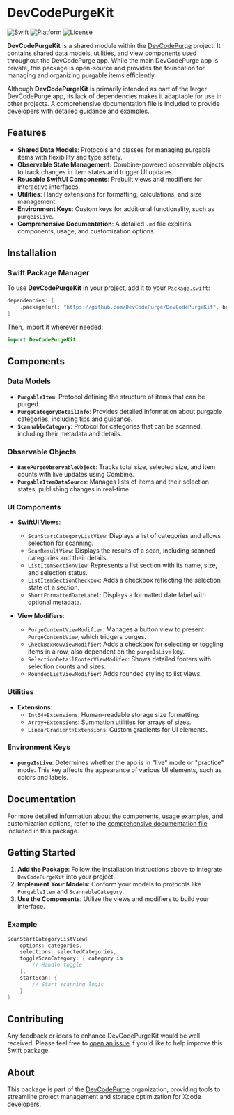 
# DevCodePurgeKit

![Swift](https://img.shields.io/badge/Swift-5.7-blue)
![Platform](https://img.shields.io/badge/Platform-macOS%2013.0-lightgrey)
![License](https://img.shields.io/badge/License-MIT-green)
<!-- ![Version](https://img.shields.io/github/v/release/DevCodePurge/DevCodePurgeKit?refresh=true) -->

**DevCodePurgeKit** is a shared module within the [DevCodePurge](https://github.com/DevCodePurge) project. It contains shared data models, utilities, and view components used throughout the DevCodePurge app. While the main DevCodePurge app is private, this package is open-source and provides the foundation for managing and organizing purgable items efficiently.

Although **DevCodePurgeKit** is primarily intended as part of the larger DevCodePurge app, its lack of dependencies makes it adaptable for use in other projects. A comprehensive documentation file is included to provide developers with detailed guidance and examples.

## Features

- **Shared Data Models**: Protocols and classes for managing purgable items with flexibility and type safety.
- **Observable State Management**: Combine-powered observable objects to track changes in item states and trigger UI updates.
- **Reusable SwiftUI Components**: Prebuilt views and modifiers for interactive interfaces.
- **Utilities**: Handy extensions for formatting, calculations, and size management.
- **Environment Keys**: Custom keys for additional functionality, such as `purgeIsLive`.
- **Comprehensive Documentation**: A detailed `.md` file explains components, usage, and customization options.

## Installation

### Swift Package Manager

To use **DevCodePurgeKit** in your project, add it to your `Package.swift`:

```swift
dependencies: [
    .package(url: "https://github.com/DevCodePurge/DevCodePurgeKit", branch: "main")
]
```

Then, import it wherever needed:

```swift
import DevCodePurgeKit
```

## Components

### Data Models
- **`PurgableItem`**: Protocol defining the structure of items that can be purged.
- **`PurgeCategoryDetailInfo`**: Provides detailed information about purgable categories, including tips and guidance.
- **`ScannableCategory`**: Protocol for categories that can be scanned, including their metadata and details.

### Observable Objects
- **`BasePurgeObservableObject`**: Tracks total size, selected size, and item counts with live updates using Combine.
- **`PurgableItemDataSource`**: Manages lists of items and their selection states, publishing changes in real-time.

### UI Components
- **SwiftUI Views**:
  - `ScanStartCategoryListView`: Displays a list of categories and allows selection for scanning.
  - `ScanResultView`: Displays the results of a scan, including scanned categories and their details.
  - `ListItemSectionView`: Represents a list section with its name, size, and selection status.
  - `ListItemSectionCheckbox`: Adds a checkbox reflecting the selection state of a section.
  - `ShortFormattedDateLabel`: Displays a formatted date label with optional metadata.

- **View Modifiers**:
  - `PurgeContentViewModifier`: Manages a button view to present `PurgeContentView`, which triggers purges.
  - `CheckBoxRowViewModifier`: Adds a checkbox for selecting or toggling items in a row, also dependent on the `purgeIsLive` key.
  - `SelectionDetailFooterViewModifer`: Shows detailed footers with selection counts and sizes.
  - `RoundedListViewModifier`: Adds rounded styling to list views.

### Utilities
- **Extensions**:
  - `Int64+Extensions`: Human-readable storage size formatting.
  - `Array+Extensions`: Summation utilities for arrays of sizes.
  - `LinearGradient+Extensions`: Custom gradients for UI elements.

### Environment Keys
- **`purgeIsLive`**: Determines whether the app is in "live" mode or "practice" mode. This key affects the appearance of various UI elements, such as colors and labels.

## Documentation

For more detailed information about the components, usage examples, and customization options, refer to the [comprehensive documentation file](docs/DevCodePurgeKit_Documentation.md) included in this package.

## Getting Started

1. **Add the Package**: Follow the installation instructions above to integrate `DevCodePurgeKit` into your project.
2. **Implement Your Models**: Conform your models to protocols like `PurgableItem` and `ScannableCategory`.
3. **Use the Components**: Utilize the views and modifiers to build your interface.

### Example
```swift
ScanStartCategoryListView(
    options: categories,
    selections: selectedCategories,
    toggleScanCategory: { category in
        // Handle toggle
    },
    startScan: {
        // Start scanning logic
    }
)
```

## Contributing
Any feedback or ideas to enhance DevCodePurgeKit would be well received. Please feel free to [open an issue](https://github.com/DevCodePurge/DevCodePurgeKit/issues/new) if you'd like to help improve this Swift package.

## About
This package is part of the [DevCodePurge](https://github.com/DevCodePurge) organization, providing tools to streamline project management and storage optimization for Xcode developers.
